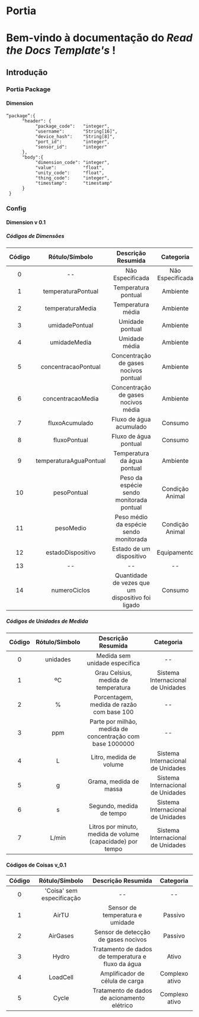 Portia
======

Bem-vindo à documentação do *Read the Docs Template's* !
==================================================

Introdução 
-----------

### Portia Package

#### Dimension 

    “package”:{
          "header": {
               "package_code":   "integer",
               "username":       "String[16]",
               "device_hash":    "String[8]",
               "port_id":        "integer",
               "sensor_id":      "integer"
          },
          "body":{
               "dimension_code": "integer",
               "value":          "float",
               "unity_code":     "float",
               "thing_code":     "integer",               
               "timestamp":      "timestamp"
          }
     }

### Config 

#### Dimension v 0.1

##### Códigos de Dimensões 


|**Código**|**Rótulo/Símbolo**       |**Descrição Resumida**                              |**Categoria**     |
|:--------:|:-----------------------:|:--------------------------------------------------:|:----------------:|
|0         |--                       |Não Especificada                                    |Não Especificada  |
|1         |temperaturaPontual       |Temperatura pontual                                 |Ambiente          |
|2         |temperaturaMedia         |Temperatura média                                   |Ambiente          |
|3         |umidadePontual           |Umidade pontual                                     |Ambiente          |
|4         |umidadeMedia             |Umidade média                                       |Ambiente          |
|5         |concentracaoPontual      |Concentração de gases nocivos pontual               |Ambiente          |
|6         |concentracaoMedia        |Concentração de gases nocivos média                 |Ambiente          |
|7         |fluxoAcumulado           |Fluxo de água acumulado                             |Consumo           |
|8         |fluxoPontual             |Fluxo de água pontual                               |Consumo           |
|9         |temperaturaAguaPontual   |Temperatura da água pontual                         |Ambiente          |
|10        |pesoPontual              |Peso da espécie sendo monitorada pontual            |Condição Animal   |
|11        |pesoMedio                |Peso médio da espécie sendo monitorada              |Condição Animal   |
|12        |estadoDispositivo        |Estado de um dispositivo                            |Equipamento       |
|13        |--                       |--                                                  |--                |
|14        |numeroCiclos             |Quantidade de vezes que um dispositivo foi ligado   |Consumo           |

##### Códigos de Unidades de Medida 


|**Código**|**Rótulo/Símbolo**       |**Descrição Resumida**                                      |**Categoria**                    |
|:--------:|:-----------------------:|:----------------------------------------------------------:|:-------------------------------:|
|0         |unidades                 |Medida sem unidade específica                               |--                               |
|1         |ºC                       |Grau Celsius, medida de temperatura                         |Sistema Internacional de Unidades|
|2         |%                        |Porcentagem, medida de razão com base 100                   |--                               |
|3         |ppm                      |Parte por milhão, medida de concentração com base 1000000   |--                               |
|4         |L                        |Litro, medida  de volume                                    |Sistema Internacional de Unidades| 
|5         |g                        |Grama, medida de massa                                      |Sistema Internacional de Unidades|
|6         |s                        |Segundo, medida de tempo                                    |Sistema Internacional de Unidades|
|7         |L/min                    |Litros por minuto, medida de volume (capacidade) por tempo  |Sistema Internacional de Unidades|


#### Códigos de Coisas v_0.1


|**Código**|**Rótulo/Símbolo**        |**Descrição Resumida**                                      |**Categoria**            |
|:--------:|:------------------------:|:----------------------------------------------------------:|:-----------------------:|
|0         |'Coisa' sem especificação |--                                                          |--                       |
|1         |AirTU                     |Sensor de temperatura e umidade                             |Passivo                  |
|2         |AirGases                  |Sensor de detecção de gases nocivos                         |Passivo                  |
|3         |Hydro                     |Tratamento de dados de temperatura e fluxo da água          |Ativo                    |
|4         |LoadCell                  |Amplificador de célula de carga                             |Complexo ativo           | 
|5         |Cycle                     |Tratamento de dados de acionamento elétrico                 |Complexo ativo           |



<!--
# Laranja Sync

## Unidades de Medida

| ID  | Label       | Descrição                                             |
|-----|:-----------:|:-----------------------------------------------------:|
| 1   | -           | Medida sem unidade específica                         |
| 2   | ºc          | Temperatura em graus celsius                          |
| 3   | %           | Percentual                                            |
| 4   | -           | Timestamp                                             |
| 5   | Pa          | Pressão - Pascal                                      |
| 6   | ppm         | Gás - ppm                                             |
| 7   | -           | Boolean (aceita apenas verdadeiro [<=0] ou falso[>0]  |
| 8   | dias        | Contador de dias                                      |
| 9   | Kg          | Peso em kilogramas                                    |
| 11  | segundos    | Tempo em segundos                                     |
| 12  | m/s         | Velocidade em metros por segundo                      |
| 13  | g           | Gramas                      |


## Dimensões

| ID  | Label                   | Descrição                                                                         |
|-----|:-----------------------:|:---------------------------------------------------------------------------------:|
| 1   | -                       | Não especificada                                                                  |
| 2   | temperaturaMedia        | Temperatura Média Ambiente                                                        |
| 3   | temperaturaPontual      | Temperatura Pontual                                                               |
| 4   | temperaturaDesejada     | Temperatura média ideal para o ambiente                                           |
| 5   | temperaturaDiff         | Diferença entre a temperatura atual e a temperatura média ideal para o ambiente   |
| 6   | umidadeMedia            | Umidade Média Ambiente                                                            |
| 7   | umidadePontual          | Umidade Pontual                                                                   |
| 8   | diaLote                 | Contador de dias desde o início de um lote                                        |
| 9   | pressaoMedia            | Pressão media                                                                     |
| 10  | volumeMedio             | Volume Medio                                                                      |
| 11  | volumePontual           | Volume Pontual                                                                      |
| 12  | diaInicioLote           | Data de início de um lote                                                         |
| 13  | pesoPontual  l          | Peso pontual                                     |
| 14  | pesoDesejado            | Peso determinado como desejado para o fim do lote                                 |
| 15  | volumePercReservatorio  | Volume médio restante de reservatórios                                            |
| 16  | ventilacao              | Determina a porcentagem de exaustores que serao acionados                         |
| 17  | velocidadeVento         | Velocidade do vento dentro do aviário exercida pelos exaustores                   |
| 18  | sensacaoTermica         | Temperatura sentida dentro do ambiente                                            |
| 19  | temperaturaExterna      | Temperatura exterior ao ambiente                                                  |
| 20  | umidadeExterna          | Umidade exterior ao ambiente                                                      |
| 21  | volumePercSilo          | Volume médio restante dos silos                                                   |
| 22  | anomaliasLeves          | Número de anomalias leves no sistema (Advisories)                                 |
| 23  | anomaliasModeradas      | Número de anomalias moderadas no sistema (Escalating)                             |
| 24  | anomaliasSeveras        | Número de anomalias severas no sistema (Severe)                                   |
| 25  | grauConforto            | Grau de conforto dos animais                                                      |
| 26  | eficiencia              | A eficiência do ambiente                                                          |
| 27  | estadoDispositivo       | Estado de um dipositivo (on/off)                                                   |

## Sujeitos

| ID  | Label           | Descrição                                         |
|-----|:---------------:|:-------------------------------------------------:|
| 1   | system          | O sistema como um todo                            |
| 2   | user            | O usuário do sistema                              |
| 3   | rule            | Regras do sistema                                 |
| 4   | sensor          | Referente a tudo o que é monitorado no aviário    |

## Canais

| ID  | Label           | Descrição                                             |
|-----|:---------------:|:-----------------------------------------------------:|
| 1   | localSystem     | Para decisões tomadas no código                       |
| 2   | localGui        | Para decisões tomadas por usuários na interface local |
| 3   | remoteSystem    | Para decisões tomadas remotamente                     |
| 3   | remoteGui       | Para decisões tomadas por usuários remotamente        |

## Ações

| ID  | Label           | Descrição                                 |
|-----|:---------------:|:-----------------------------------------:|
| 1   | actuation       | Atuação de sensores                       |
| 2   | restart         | Reinício de equipamentos                  |
| 3   | shutdown        | Desligamento de equipamentos              |
| 4   | register        | Registra novos sensores                   |
| 5   | update          | Atualiza sensores                         |

## Thing Codes

| ID  | Label           | Descrição                                 |
|-----|:---------------:|:-----------------------------------------:|
| 1   | dht22           | DHT22                      |
| 2   | dht11           | DHT11                      |
| 3   | dht12           | DHT12                      |
| 4   | hx711           | HX711                      |
| 5   | tc              | TC                         |
| 6   | mq135           | MQ135                      |

## Kaa 

Adopted ports (kaa-sandbox):

```
sudo iptables -I INPUT -p tcp -m tcp --dport **8080** -j ACCEPT # Admin UI
sudo iptables -I INPUT -p tcp -m tcp --dport **9888** -j ACCEPT
sudo iptables -I INPUT -p tcp -m tcp --dport **9889** -j ACCEPT
sudo iptables -I INPUT -p tcp -m tcp --dport **9997** -j ACCEPT
sudo iptables -I INPUT -p tcp -m tcp --dport **9999** -j ACCEPT
```
-->
